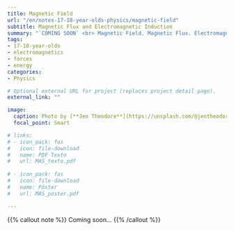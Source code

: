 ```yaml
---
title: Magnetic Field
url: "/en/notes-17-18-year-olds-physics/magnetic-field"
subtitle: Magnetic Flux and Electromagnetic Induction
summary: "`COMING SOON` <br> Magnetic Field. Magnetic Flux. Electromagnetic Induction."
tags:
- 17-18-year-olds
- electromagnetics
- forces
- energy
categories:
- Physics

# Optional external URL for project (replaces project detail page).
external_link: ""

image:
  caption: Photo by [**Jen Theodore**](https://unsplash.com/@jentheodore) on [Unsplash](https://unsplash.com)
  focal_point: Smart

# links:
# - icon_pack: fas
#   icon: file-download
#   name: PDF Texto
#   url: MAS_texto.pdf
  
# - icon_pack: fas
#   icon: file-download
#   name: Póster
#   url: MAS_poster.pdf

---
```


{{% callout note %}}
Coming soon...
{{% /callout %}}
